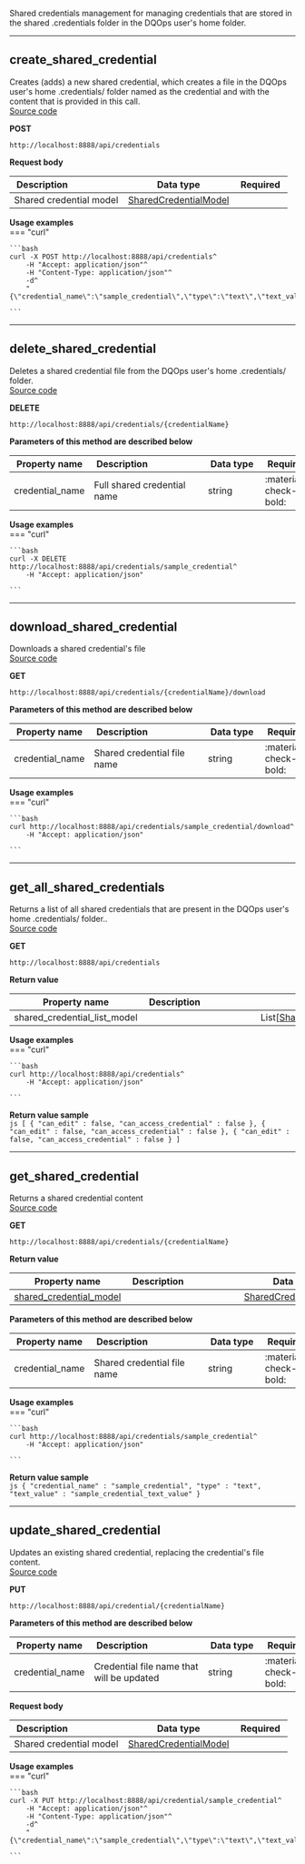 Shared credentials management for managing credentials that are stored in the shared .credentials folder in the DQOps user&#x27;s home folder.  


___  
## create_shared_credential  
Creates (adds) a new shared credential, which creates a file in the DQOps user&#x27;s home .credentials/ folder named as the credential and with the content that is provided in this call.  
[Source code](https://github.com/dqops/dqo/blob/develop/distribution/python/dqops/client/api/shared_credentials/create_shared_credential.py)
  

**POST**
```
http://localhost:8888/api/credentials  
```





**Request body**  
  
|&nbsp;Description&nbsp;&nbsp;&nbsp;&nbsp;&nbsp;&nbsp;&nbsp;&nbsp;&nbsp;&nbsp;&nbsp;&nbsp;&nbsp;&nbsp;&nbsp;&nbsp;&nbsp;&nbsp;&nbsp;&nbsp;&nbsp;|&nbsp;Data&nbsp;type&nbsp;|&nbsp;Required&nbsp;|
|---------------------------------|-----------|-----------------|
|Shared credential model|[SharedCredentialModel](../../models/shared_credentials/#sharedcredentialmodel)| |




**Usage examples**  
=== "curl"
      
    ```bash
    curl -X POST http://localhost:8888/api/credentials^
		-H "Accept: application/json"^
		-H "Content-Type: application/json"^
		-d^
		"{\"credential_name\":\"sample_credential\",\"type\":\"text\",\"text_value\":\"sample_credential_text_value\"}"

    ```




___  
## delete_shared_credential  
Deletes a shared credential file from the DQOps user&#x27;s home .credentials/ folder.  
[Source code](https://github.com/dqops/dqo/blob/develop/distribution/python/dqops/client/api/shared_credentials/delete_shared_credential.py)
  

**DELETE**
```
http://localhost:8888/api/credentials/{credentialName}  
```



**Parameters of this method are described below**  
  
|&nbsp;Property&nbsp;name&nbsp;|&nbsp;Description&nbsp;&nbsp;&nbsp;&nbsp;&nbsp;&nbsp;&nbsp;&nbsp;&nbsp;&nbsp;&nbsp;&nbsp;&nbsp;&nbsp;&nbsp;&nbsp;&nbsp;&nbsp;&nbsp;&nbsp;&nbsp;|&nbsp;Data&nbsp;type&nbsp;|&nbsp;Required&nbsp;|
|---------------|---------------------------------|-----------|-----------------|
|credential_name|Full shared credential name|string|:material-check-bold:|






**Usage examples**  
=== "curl"
      
    ```bash
    curl -X DELETE http://localhost:8888/api/credentials/sample_credential^
		-H "Accept: application/json"

    ```




___  
## download_shared_credential  
Downloads a shared credential&#x27;s file  
[Source code](https://github.com/dqops/dqo/blob/develop/distribution/python/dqops/client/api/shared_credentials/download_shared_credential.py)
  

**GET**
```
http://localhost:8888/api/credentials/{credentialName}/download  
```



**Parameters of this method are described below**  
  
|&nbsp;Property&nbsp;name&nbsp;|&nbsp;Description&nbsp;&nbsp;&nbsp;&nbsp;&nbsp;&nbsp;&nbsp;&nbsp;&nbsp;&nbsp;&nbsp;&nbsp;&nbsp;&nbsp;&nbsp;&nbsp;&nbsp;&nbsp;&nbsp;&nbsp;&nbsp;|&nbsp;Data&nbsp;type&nbsp;|&nbsp;Required&nbsp;|
|---------------|---------------------------------|-----------|-----------------|
|credential_name|Shared credential file name|string|:material-check-bold:|






**Usage examples**  
=== "curl"
      
    ```bash
    curl http://localhost:8888/api/credentials/sample_credential/download^
		-H "Accept: application/json"

    ```




___  
## get_all_shared_credentials  
Returns a list of all shared credentials that are present in the DQOps user&#x27;s home .credentials/ folder..  
[Source code](https://github.com/dqops/dqo/blob/develop/distribution/python/dqops/client/api/shared_credentials/get_all_shared_credentials.py)
  

**GET**
```
http://localhost:8888/api/credentials  
```

**Return value**  
  
|&nbsp;Property&nbsp;name&nbsp;|&nbsp;Description&nbsp;&nbsp;&nbsp;&nbsp;&nbsp;&nbsp;&nbsp;&nbsp;&nbsp;&nbsp;&nbsp;&nbsp;&nbsp;&nbsp;&nbsp;&nbsp;&nbsp;&nbsp;&nbsp;&nbsp;&nbsp;|&nbsp;Data&nbsp;type&nbsp;|
|---------------|---------------------------------|-----------|
|shared_credential_list_model||List[[SharedCredentialListModel](../../models/shared_credentials/#sharedcredentiallistmodel)]|








**Usage examples**  
=== "curl"
      
    ```bash
    curl http://localhost:8888/api/credentials^
		-H "Accept: application/json"

    ```



**Return value sample**  
    ```js
    [ {
	  "can_edit" : false,
	  "can_access_credential" : false
	}, {
	  "can_edit" : false,
	  "can_access_credential" : false
	}, {
	  "can_edit" : false,
	  "can_access_credential" : false
	} ]
    ```


___  
## get_shared_credential  
Returns a shared credential content  
[Source code](https://github.com/dqops/dqo/blob/develop/distribution/python/dqops/client/api/shared_credentials/get_shared_credential.py)
  

**GET**
```
http://localhost:8888/api/credentials/{credentialName}  
```

**Return value**  
  
|&nbsp;Property&nbsp;name&nbsp;|&nbsp;Description&nbsp;&nbsp;&nbsp;&nbsp;&nbsp;&nbsp;&nbsp;&nbsp;&nbsp;&nbsp;&nbsp;&nbsp;&nbsp;&nbsp;&nbsp;&nbsp;&nbsp;&nbsp;&nbsp;&nbsp;&nbsp;|&nbsp;Data&nbsp;type&nbsp;|
|---------------|---------------------------------|-----------|
|[shared_credential_model](../../models/shared_credentials/#sharedcredentialmodel)||[SharedCredentialModel](../../models/shared_credentials/#sharedcredentialmodel)|




**Parameters of this method are described below**  
  
|&nbsp;Property&nbsp;name&nbsp;|&nbsp;Description&nbsp;&nbsp;&nbsp;&nbsp;&nbsp;&nbsp;&nbsp;&nbsp;&nbsp;&nbsp;&nbsp;&nbsp;&nbsp;&nbsp;&nbsp;&nbsp;&nbsp;&nbsp;&nbsp;&nbsp;&nbsp;|&nbsp;Data&nbsp;type&nbsp;|&nbsp;Required&nbsp;|
|---------------|---------------------------------|-----------|-----------------|
|credential_name|Shared credential file name|string|:material-check-bold:|






**Usage examples**  
=== "curl"
      
    ```bash
    curl http://localhost:8888/api/credentials/sample_credential^
		-H "Accept: application/json"

    ```



**Return value sample**  
    ```js
    {
	  "credential_name" : "sample_credential",
	  "type" : "text",
	  "text_value" : "sample_credential_text_value"
	}
    ```


___  
## update_shared_credential  
Updates an existing shared credential, replacing the credential&#x27;s file content.  
[Source code](https://github.com/dqops/dqo/blob/develop/distribution/python/dqops/client/api/shared_credentials/update_shared_credential.py)
  

**PUT**
```
http://localhost:8888/api/credential/{credentialName}  
```



**Parameters of this method are described below**  
  
|&nbsp;Property&nbsp;name&nbsp;|&nbsp;Description&nbsp;&nbsp;&nbsp;&nbsp;&nbsp;&nbsp;&nbsp;&nbsp;&nbsp;&nbsp;&nbsp;&nbsp;&nbsp;&nbsp;&nbsp;&nbsp;&nbsp;&nbsp;&nbsp;&nbsp;&nbsp;|&nbsp;Data&nbsp;type&nbsp;|&nbsp;Required&nbsp;|
|---------------|---------------------------------|-----------|-----------------|
|credential_name|Credential file name that will be updated|string|:material-check-bold:|




**Request body**  
  
|&nbsp;Description&nbsp;&nbsp;&nbsp;&nbsp;&nbsp;&nbsp;&nbsp;&nbsp;&nbsp;&nbsp;&nbsp;&nbsp;&nbsp;&nbsp;&nbsp;&nbsp;&nbsp;&nbsp;&nbsp;&nbsp;&nbsp;|&nbsp;Data&nbsp;type&nbsp;|&nbsp;Required&nbsp;|
|---------------------------------|-----------|-----------------|
|Shared credential model|[SharedCredentialModel](../../models/shared_credentials/#sharedcredentialmodel)| |




**Usage examples**  
=== "curl"
      
    ```bash
    curl -X PUT http://localhost:8888/api/credential/sample_credential^
		-H "Accept: application/json"^
		-H "Content-Type: application/json"^
		-d^
		"{\"credential_name\":\"sample_credential\",\"type\":\"text\",\"text_value\":\"sample_credential_text_value\"}"

    ```




